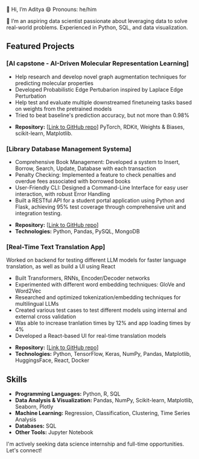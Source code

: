 👋 Hi, I’m Aditya
😄 Pronouns: he/him

👀 I’m an aspiring data scientist passionate about leveraging data to solve real-world problems. Experienced in Python, SQL, and data visualization.

## Featured Projects

### [AI capstone - AI-Driven Molecular Representation Learning]

- Help research and develop novel graph augmentation techniques for predicting molecular properties
- Developed Probabilistic Edge Pertubarion inspired by Laplace Edge Perturbation
- Help test and evaluate multiple downstreamed finetuneing tasks based on weights from the pretrained models
- Tried to beat baseline's prediction accuracy, but not more than 0.98%

*   **Repository:** [[Link to GitHub repo](https://github.com/t5-optml/MolCLR-data-augment)]
 PyTorch, RDKit, Weights & Biases, scikit-learn, Matplotlib.

### [Library Database Management Systema]


- Comprehensive Book Management: Developed a system to Insert, Borrow, Search, Update, Database with each transaction
- Penalty Checking: Implemented a feature to check penalties and overdue fees associated with borrowed books
- User-Friendly CLI: Designed a Command-Line Interface for easy user interaction, with robust Error Handling
- Built a RESTful API for a student portal application using Python and Flask, achieving 95% test coverage through comprehensive unit and integration testing.

*   **Repository:** [[Link to GitHub repo](https://github.com/AdityaVid/PythonSqlLibraryInterface)]
*   **Technologies:** Python, Pandas, PySQL, MongoDB

### [Real-Time Text Translation App]

Worked on backend for testing different LLM models for faster language translation, as well as build a UI using React

- Built Transformers, RNNs, Encoder/Decoder networks
- Experimented with different word embedding techniques: GloVe and Word2Vec
- Researched and optimized tokenization/embedding techniques for multilingual LLMs
- Created various test cases to test different models using internal and external cross validation
- Was able to increase tranlation times by 12% and app loading times by 4%
- Developed a React-based UI for real-time translation models

*   **Repository:** [[Link to GitHub repo](https://github.com/AdityaVid/NullClass-Task5)]
*   **Technologies:** Python, TensorFlow, Keras, NumPy, Pandas, Matplotlib, HuggingsFace, React, Docker 

## Skills

*   **Programming Languages:** Python, R, SQL
*   **Data Analysis & Visualization:** Pandas, NumPy, Scikit-learn, Matplotlib, Seaborn, Plotly
*   **Machine Learning:** Regression, Classification, Clustering, Time Series Analysis
*   **Databases:** SQL
* **Other Tools:** Jupyter Notebook

I'm actively seeking data science internship and full-time opportunities. Let's connect!
